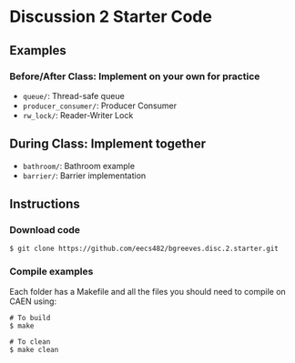 # Discussion 2 Starter Code

## Examples

### Before/After Class: Implement on your own for practice

- `queue/`: Thread-safe queue
- `producer_consumer/`: Producer Consumer
- `rw_lock/`: Reader-Writer Lock

## During Class: Implement together

- `bathroom/`: Bathroom example
- `barrier/`: Barrier implementation

## Instructions

### Download code

```
$ git clone https://github.com/eecs482/bgreeves.disc.2.starter.git
```

### Compile examples

Each folder has a Makefile and all the files you should need to compile on CAEN using:

```
# To build
$ make

# To clean
$ make clean
``` 

